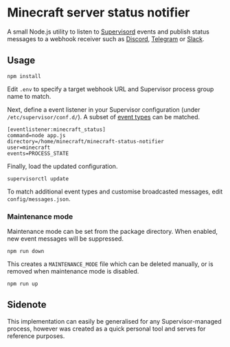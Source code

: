 # Minecraft server status notifier

A small Node.js utility to listen to [Supervisord](http://supervisord.org/) events and publish status messages to a webhook receiver such as [Discord](https://discordapp.com/), [Telegram](https://telegram.org/) or [Slack](https://slack.com/).

## Usage

    npm install

Edit `.env` to specify a target webhook URL and Supervisor process group name to match.

Next, define a event listener in your Supervisor configuration (under `/etc/supervisor/conf.d/`). A subset of [event types](http://supervisord.org/events.html#event-types) can be matched.

    [eventlistener:minecraft_status]
    command=node app.js
    directory=/home/minecraft/minecraft-status-notifier
    user=minecraft
    events=PROCESS_STATE

Finally, load the updated configuration.

    supervisorctl update

To match additional event types and customise broadcasted messages, edit `config/messages.json`.

### Maintenance mode

Maintenance mode can be set from the package directory. When enabled, new event messages will be suppressed.

    npm run down

This creates a `MAINTENANCE_MODE` file which can be deleted manually, or is removed when maintenance mode is disabled.

    npm run up

## Sidenote

This implementation can easily be generalised for any Supervisor-managed process, however was created as a quick personal tool and serves for reference purposes.
